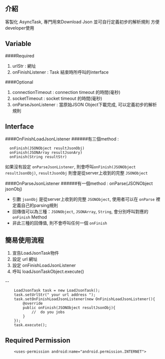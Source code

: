 介紹
--


客製化 AsyncTask, 專門用來Download Json 並可自行定義初步的解析規則
方便developer使用

Variable
-----------------

####Required
 1. urlStr : 網址
 2. onFinishListener : Task 結束時所呼叫的interface

####Optional
 1. connectionTimeout : connection timeout 的時間(毫秒)
 2. socketTimeout : socket timeout 的時間(毫秒)
 3. onParseJsonListener : 當原始JSON Object下載完成, 可以定義初步的解析規則

Interface
---
####OnFinishLoadJsonListener
######有三個method :

      onFinish(JSONObject resultJsonObj)
      onFinish(JSONArray resultJsonAry)
	  onFinish(String resultStr)

如果沒有設定 `onParseJsonListener`, 則會呼叫`onFinish(JSONObject resultJsonObj)`, 
`resultJsonObj` 則會是從server上收到的完整 `JSONObject`

####OnParseJsonListener
######有一個method :
      onParse(JSONObject jsonObj)

* 引數 `jsonObj` 是從server上收到的完整 `JSONObject`, 使用者可以在 `onParse` 裡定義自己的parsing規則
* 回傳值可以為三種：`JSONObject`, `JSONArray`, `String`, 會分別呼叫對應的 `onFinish` Method
* 非此三種的回傳值, 則不會呼叫任何一個 `onFinish`

簡易使用流程
--
 1. 宣告LoadJsonTask物件
 2. 設定 url 網址
 3. 設定 onFinishLoadJsonListener
 4. 呼叫 loadJsonTaskObject.execute()

--

		LoadJsonTask task = new LoadJsonTask();
		task.setUrlStr(" your url address ");
		task.setOnFinishLoadJsonListener(new OnFinishLoadJsonListener(){
			@override
			public onFinish(JSONObject resultJsonObj){
				//	do you jobs
			}
		});
		task.execute();

Required Permission
--
		<uses-permission android:name="android.permission.INTERNET">
